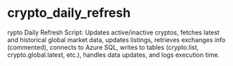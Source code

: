 # crypto_daily_refresh
rypto Daily Refresh Script: Updates active/inactive cryptos, fetches latest and historical global market data, updates listings, retrieves exchanges info (commented), connects to Azure SQL, writes to tables (crypto.list, crypto.global.latest, etc.), handles data updates, and logs execution time.
